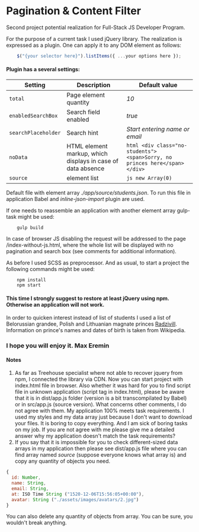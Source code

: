 # Pagination & Content Filter
Second project potential realization for Full-Stack JS Developer Program. 

For the purpose of a current task I used jQuery library. The realization is expressed as a plugin. One can
apply it to any DOM element as follows:
```js
    $("{your selector here}").listItems({ ...your options here });
```

#### Plugin has a several settings:
| Setting | Description | Default value |
| --- | --- | --- |
| `total` | Page element quantity  | *10* |
| `enabledSearchBox` | Search field enabled | *true* |
| `searchPlaceholder` | Search hint | *Start entering name or email* |
| `noData` | HTML element markup, which displays in case of data absence  | ```html <div class="no-students"> <span>Sorry, no princes here</span> </div> ``` |
| `source` | element list | ```js new Array(0) ``` |


Default file with element array *./app/source/students.json*. To run this file in application Babel and  *inline-json-import* plugin are used.

If one needs to reassemble an application with another element array gulp-task might be used: 
```shell
    gulp build
```

In case of  browser JS disabling the request will be addressed to the page /index-without-js.html, where the whole list will be displayed with no pagination and search box (see comments for additional information).

As before I used SCSS as preprocessor. And as usual, to start a project the following commands might be used:
```shell
    npm install
    npm start
```
#### This time I strongly suggest to  restore at least jQuery using npm. Otherwise an application  will not work.

In order to quicken interest instead of list of students  I used a list of Belorussian grandee, Polish and Lithuanian magnate princes [Radzivill](https://ru.wikipedia.org/wiki/%D0%A0%D0%B0%D0%B4%D0%B7%D0%B8%D0%B2%D0%B8%D0%BB%D0%BB%D1%8B). Information on prince's names and dates of birth is taken from Wikipedia.

### I hope you will enjoy it. Max Eremin

#### Notes
1. As far as Treehouse specialist where not able to recover jquery from npm, I connected the library via CDN. Now you can start project with index.html file in browser. 
Also whether it was hard for you to find script file in unknown application (script tag in index.html), please be aware that it is in dist/app.js folder (version is a bit transcompilated by Babel) or in src/app.js (source version). What concerns other comments, I do not agree with them. My application 100% meets task requirements. 
I used my styles and my data array just because I don't want to download your files. It is boring to copy everything. And I am sick of boring tasks on my job. 
If you are not agree with me please give me a detailed answer why my application doesn't match the task requirements?
2. If you say that it is impossible for you to check different-sized data arrays in my application then please see dist/app.js file where you can find array named *source* (suppose everyone knows what array is) and copy any quantity of objects you need.
```js
{
  id: Number,
  name: String,
  email: String,
  at: ISO Time String ("1520-12-06T15:56:05+00:00"),
  avatar: String ("./assets/images/avatars/2.jpg")
}
```
You can also delete any quantity of objects from array. You can be sure, you wouldn't break anything.